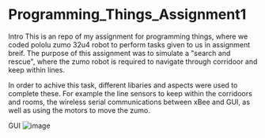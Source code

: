 # Programming_Things_Assignment1


Intro
This is an repo of my assignment for programming things, where we coded pololu zumo 32u4 robot to perform tasks given to us in assignment breif. The purpose of this assignment was to simulate a "search and rescue", where the zumo robot is required to navigate through corridoor and keep within lines.

In order to achive this task, different libaries and aspects were used to complete these. For example the line sensors to keep within the corridoors and rooms, the wireless serial communications between xBee and GUI, as well as using the motors to move the zumo.

GUI
![image](https://user-images.githubusercontent.com/72032298/155357265-f3fab9b5-14b6-46f1-898d-0562b9bfd6ac.png)
